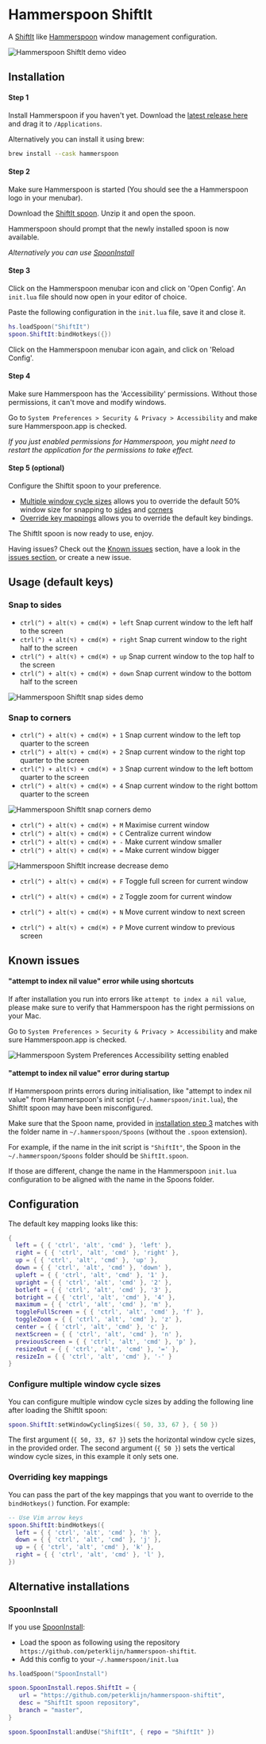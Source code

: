 # Hammerspoon ShiftIt

A [ShiftIt](https://github.com/fikovnik/ShiftIt) like [Hammerspoon](http://www.hammerspoon.org) window management configuration.

![Hammerspoon ShiftIt demo video](https://github.com/peterklijn/hammerspoon-shiftit/blob/master/images/shiftit-demo.gif?raw=true)

## Installation

#### Step 1

Install Hammerspoon if you haven't yet. Download the [latest release here](https://github.com/Hammerspoon/hammerspoon/releases/latest) and drag it to `/Applications`.

Alternatively you can install it using brew:
```bash
brew install --cask hammerspoon
```

#### Step 2

Make sure Hammerspoon is started (You should see the a Hammerspoon logo in your menubar).

Download the [ShiftIt spoon](https://github.com/peterklijn/hammerspoon-shiftit/raw/master/Spoons/ShiftIt.spoon.zip). Unzip it and open the spoon.

Hammerspoon should prompt that the newly installed spoon is now available.

*Alternatively you can use [SpoonInstall](#spooninstall)*

#### Step 3

Click on the Hammerspoon menubar icon and click on 'Open Config'. An `init.lua` file should now open in your editor of choice.

Paste the following configuration in the `init.lua` file, save it and close it.

```lua
hs.loadSpoon("ShiftIt")
spoon.ShiftIt:bindHotkeys({})
```

Click on the Hammerspoon menubar icon again, and click on 'Reload Config'.

#### Step 4

Make sure Hammerspoon has the 'Accessibility' permissions. Without those permissions, it can't move and modify windows.

Go to `System Preferences > Security & Privacy > Accessibility` and make sure Hammerspoon.app is checked.

_If you just enabled permissions for Hammerspoon, you might need to restart the application for the permissions to take effect._

#### Step 5 (optional)

Configure the Shiftit spoon to your preference.

- [Multiple window cycle sizes](https://github.com/peterklijn/hammerspoon-shiftit#configure-multiple-window-cycle-sizes) allows you to override the default 50% window size for snapping to [sides](https://github.com/peterklijn/hammerspoon-shiftit#snap-to-sides) and [corners](https://github.com/peterklijn/hammerspoon-shiftit#snap-to-corners)
- [Override key mappings](https://github.com/peterklijn/hammerspoon-shiftit#overriding-key-mappings) allows you to override the default key bindings.

The ShiftIt spoon is now ready to use, enjoy.

Having issues? Check out the [Known issues](https://github.com/peterklijn/hammerspoon-shiftit#known-issues) section, have a look in the [issues section](https://github.com/peterklijn/hammerspoon-shiftit/issues), or create a new issue.

## Usage (default keys)

### Snap to sides

- `ctrl(^) + alt(⌥) + cmd(⌘) + left` Snap current window to the left half to the screen
- `ctrl(^) + alt(⌥) + cmd(⌘) + right` Snap current window to the right half to the screen
- `ctrl(^) + alt(⌥) + cmd(⌘) + up` Snap current window to the top half to the screen
- `ctrl(^) + alt(⌥) + cmd(⌘) + down` Snap current window to the bottom half to the screen

![Hammerspoon ShiftIt snap sides demo](https://github.com/peterklijn/hammerspoon-shiftit/blob/master/images/shiftit-demo-snap-sides.gif?raw=true)

### Snap to corners

- `ctrl(^) + alt(⌥) + cmd(⌘) + 1` Snap current window to the left top quarter to the screen
- `ctrl(^) + alt(⌥) + cmd(⌘) + 2` Snap current window to the right top quarter to the screen
- `ctrl(^) + alt(⌥) + cmd(⌘) + 3` Snap current window to the left bottom quarter to the screen
- `ctrl(^) + alt(⌥) + cmd(⌘) + 4` Snap current window to the right bottom quarter to the screen

![Hammerspoon ShiftIt snap corners demo](https://github.com/peterklijn/hammerspoon-shiftit/blob/master/images/shiftit-demo-snap-corners.gif?raw=true)


- `ctrl(^) + alt(⌥) + cmd(⌘) + M` Maximise current window
- `ctrl(^) + alt(⌥) + cmd(⌘) + C` Centralize current window
- `ctrl(^) + alt(⌥) + cmd(⌘) + -` Make current window smaller
- `ctrl(^) + alt(⌥) + cmd(⌘) + =` Make current window bigger

![Hammerspoon ShiftIt increase decrease demo](https://github.com/peterklijn/hammerspoon-shiftit/blob/master/images/shiftit-demo-increase-decrease.gif?raw=true)

- `ctrl(^) + alt(⌥) + cmd(⌘) + F` Toggle full screen for current window
- `ctrl(^) + alt(⌥) + cmd(⌘) + Z` Toggle zoom for current window

- `ctrl(^) + alt(⌥) + cmd(⌘) + N` Move current window to next screen
- `ctrl(^) + alt(⌥) + cmd(⌘) + P` Move current window to previous screen


## Known issues

#### "attempt to index nil value" error while using shortcuts

If after installation you run into errors like `attempt to index a nil value`, please make sure to verify that Hammerspoon has the right permissions on your Mac.

Go to `System Preferences > Security & Privacy > Accessibility` and make sure Hammerspoon.app is checked.

![Hammerspoon System Preferences Accessibility setting enabled](https://github.com/peterklijn/hammerspoon-shiftit/blob/master/images/system-preferences-big-sur.png?raw=true)

#### "attempt to index nil value" error during startup

If Hammerspoon prints errors during initialisation, like "attempt to index nil value" from Hammerspoon's init script (`~/.hammerspoon/init.lua`), the ShiftIt spoon may have been misconfigured.

Make sure that the Spoon name, provided in [installation step 3](https://github.com/peterklijn/hammerspoon-shiftit#step-3) matches with the folder name in `~/.hammerspoon/Spoons` (without the `.spoon` extension).

For example, if the name in the init script is `"ShiftIt"`, the Spoon in the `~/.hammerspoon/Spoons` folder should be `ShiftIt.spoon`.

If those are different, change the name in the Hammerspoon `init.lua` configuration to be aligned with the name in the Spoons folder.


## Configuration

The default key mapping looks like this:

```lua
{
  left = { { 'ctrl', 'alt', 'cmd' }, 'left' },
  right = { { 'ctrl', 'alt', 'cmd' }, 'right' },
  up = { { 'ctrl', 'alt', 'cmd' }, 'up' },
  down = { { 'ctrl', 'alt', 'cmd' }, 'down' },
  upleft = { { 'ctrl', 'alt', 'cmd' }, '1' },
  upright = { { 'ctrl', 'alt', 'cmd' }, '2' },
  botleft = { { 'ctrl', 'alt', 'cmd' }, '3' },
  botright = { { 'ctrl', 'alt', 'cmd' }, '4' },
  maximum = { { 'ctrl', 'alt', 'cmd' }, 'm' },
  toggleFullScreen = { { 'ctrl', 'alt', 'cmd' }, 'f' },
  toggleZoom = { { 'ctrl', 'alt', 'cmd' }, 'z' },
  center = { { 'ctrl', 'alt', 'cmd' }, 'c' },
  nextScreen = { { 'ctrl', 'alt', 'cmd' }, 'n' },
  previousScreen = { { 'ctrl', 'alt', 'cmd' }, 'p' },
  resizeOut = { { 'ctrl', 'alt', 'cmd' }, '=' },
  resizeIn = { { 'ctrl', 'alt', 'cmd' }, '-' }
}
```

### Configure multiple window cycle sizes

You can configure multiple window cycle sizes by adding the following line after loading the ShiftIt spoon:

```lua
spoon.ShiftIt:setWindowCyclingSizes({ 50, 33, 67 }, { 50 })
```

The first argument (`{ 50, 33, 67 }`) sets the horizontal window cycle sizes, in the provided order.
The second argument (`{ 50 }`) sets the vertical window cycle sizes, in this example it only sets one.

### Overriding key mappings

You can pass the part of the key mappings that you want to override to the `bindHotkeys()` function. For example:

```lua
-- Use Vim arrow keys
spoon.ShiftIt:bindHotkeys({
  left = { { 'ctrl', 'alt', 'cmd' }, 'h' },
  down = { { 'ctrl', 'alt', 'cmd' }, 'j' },
  up = { { 'ctrl', 'alt', 'cmd' }, 'k' },
  right = { { 'ctrl', 'alt', 'cmd' }, 'l' },
})
```

## Alternative installations

### SpoonInstall

If you use [SpoonInstall](https://www.hammerspoon.org/Spoons/SpoonInstall.html):

- Load the spoon as following using the repository `https://github.com/peterklijn/hammerspoon-shiftit`.
- Add this config to your `~/.hammerspoon/init.lua`
 ```lua
hs.loadSpoon("SpoonInstall")

spoon.SpoonInstall.repos.ShiftIt = {
    url = "https://github.com/peterklijn/hammerspoon-shiftit",
    desc = "ShiftIt spoon repository",
    branch = "master",
}

spoon.SpoonInstall:andUse("ShiftIt", { repo = "ShiftIt" })
```
